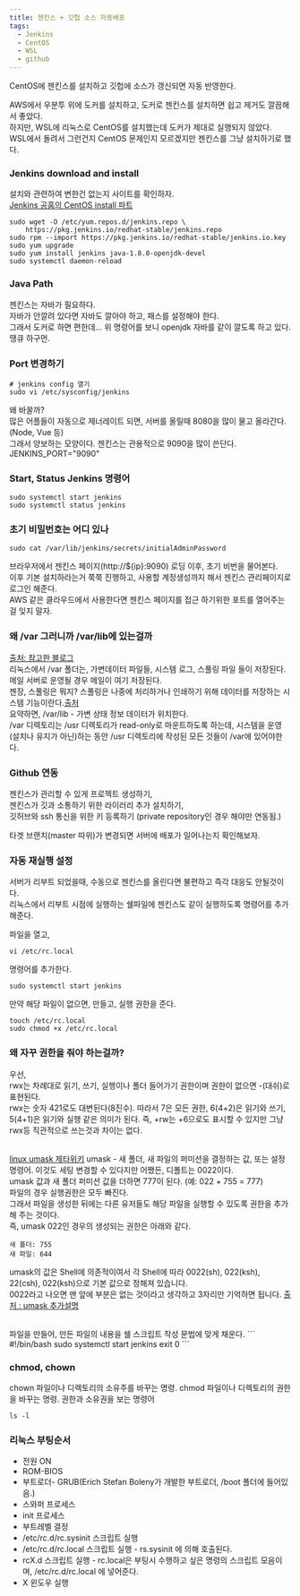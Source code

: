 ```yaml
---
title: 젠킨스 + 깃헙 소스 자동배포
tags:
  - Jenkins
  - CentOS
  - WSL
  - github
---
```


CentOS에 젠킨스를 설치하고 깃헙에 소스가 갱신되면 자동 반영한다.

<!--more-->

AWS에서 우분투 위에 도커를 설치하고, 도커로 젠킨스를 설치하면 쉽고 제거도 깔끔해서 좋았다.  
하지만, WSL에 리눅스로 CentOS를 설치했는데 도커가 제대로 실행되지 않았다.  
WSL에서 돌려서 그런건지 CentOS 문제인지 모르겠지만 젠킨스를 그냥 설치하기로 했다.  

### Jenkins download and install
설치와 관련하여 변한건 없는지 사이트를 확인하자.  
[Jenkins 공홈의 CentOS install 파트](https://www.jenkins.io/doc/book/installing/linux/#red-hat-centos)
```
sudo wget -O /etc/yum.repos.d/jenkins.repo \
    https://pkg.jenkins.io/redhat-stable/jenkins.repo
sudo rpm --import https://pkg.jenkins.io/redhat-stable/jenkins.io.key
sudo yum upgrade
sudo yum install jenkins java-1.8.0-openjdk-devel
sudo systemctl daemon-reload
```

### Java Path
젠킨스는 자바가 필요하다.  
자바가 안깔려 있다면 자바도 깔아야 하고, 패스를 설정해야 한다.  
그래서 도커로 하면 편한데... 위 명령어를 보니 openjdk 자바를 같이 깔도록 하고 있다. 땡큐 하구먼.

### Port 변경하기
```
# jenkins config 열기
sudo vi /etc/sysconfig/jenkins
```
왜 바꿀까?  
많은 어플들이 자동으로 제너레이트 되면, 서버를 올릴때 8080을 많이 물고 올라간다. (Node, Vue 등)  
그래서 양보하는 모양이다. 젠킨스는 관용적으로 9090을 많이 쓴단다.  
JENKINS_PORT="9090"

### Start, Status Jenkins 명령어
```
sudo systemctl start jenkins
sudo systemctl status jenkins
```

### 초기 비밀번호는 어디 있나
```
sudo cat /var/lib/jenkins/secrets/initialAdminPassword
```
브라우저에서 젠킨스 페이지(http://${ip}:9090) 로딩 이후, 초기 비번을 물어본다.  
이후 기본 설치하라는거 쭉쭉 진행하고, 사용할 계정생성까지 해서 젠킨스 관리페이지로 로그인 해준다.  
AWS 같은 클라우드에서 사용한다면 젠킨스 페이지를 접근 하기위한 포트를 열어주는걸 잊지 말자.  

### 왜 /var 그러니까 /var/lib에 있는걸까
[출처: 참고한 블로그](https://jadehan.tistory.com/11)  
리눅스에서 /var 폴더는, 가변데이터 파일들, 시스템 로그, 스풀링 파일 들이 저장된다. 메일 서버로 운영될 경우 메일이 여기 저장된다.  
젠장, 스풀링은 뭐지? 스풀링은 나중에 처리하거나 인쇄하기 위해 데이터를 저장하는 시스템 기능이란다.[출처](https://www.ibm.com/docs/ko/i/7.3?topic=queues-spooled-files)  
요약하면, /var/lib - 가변 상태 정보 데이터가 위치한다.  
/var 디렉토리는 /usr 디렉토리가 read-only로 마운트하도록 하는데, 시스템을 운영(설치나 유지가 아닌)하는 동안 /usr 디렉토리에 작성된 모든 것들이 /var에 있어야한다.

### Github 연동
젠킨스가 관리할 수 있게 프로젝트 생성하기,  
젠킨스가 깃과 소통하기 위한 라이러리 추가 설치하기,  
깃허브와 ssh 통신을 위한 키 등록하기 (private repository인 경우 해야만 연동됨.)  

타겟 브랜치(master 따위)가 변경되면 서버에 배포가 일어나는지 확인해보자.

### 자동 재실행 설정
서버가 리부트 되었을때, 수동으로 젠킨스를 올린다면 불편하고 즉각 대응도 안될것이다.  
리눅스에서 리부트 시점에 실행하는 쉘파일에 젠킨스도 같이 실행하도록 명령어를 추가해준다.  

파일을 열고,
```
vi /etc/rc.local
```

명령어를 추가한다.
```
sudo systemctl start jenkins
```

만약 해당 파일이 없으면, 만들고, 실행 권한을 준다.
```
touch /etc/rc.local
sudo chmod +x /etc/rc.local
```

### 왜 자꾸 권한을 줘야 하는걸까?
우선,  
rwx는 차례대로 읽기, 쓰기, 실행이나 폴더 들어가기 권한이며 권한이 없으면 -(대쉬)로 표현된다.  
rwx는 숫자 421로도 대변된다(8진수). 따라서 7은 모든 권한, 6(4+2)은 읽기와 쓰기, 5(4+1)은 읽기와 실행 같은 의미가 된다.
즉, +rw는 +6으로도 표시할 수 있지만 그냥 rwx등 직관적으로 쓰는것과 차이는 없다.  
<br>

[linux umask 제타위키](https://zetawiki.com/wiki/%EB%A6%AC%EB%88%85%EC%8A%A4_umask)
umask - 새 폴더, 새 파일의 퍼미션을 결정하는 값, 또는 설정 명령어. 이것도 세팅 변경할 수 있다지만 어쨌든, 디폴트는 0022이다.  
umask 값과 새 폴더 퍼미션 값을 더하면 777이 된다. (예: 022 + 755 = 777)  
파일의 경우 실행권한은 모두 빠진다.  
그래서 파일을 생성한 뒤에는 다른 유저들도 해당 파일을 실행할 수 있도록 권한을 추가해 주는 것이다.  
즉, umask 022인 경우의 생성되는 권한은 아래와 같다.
```
새 폴더: 755
새 파일: 644
```
umask의 값은 Shell에 의존적이여서 각 Shell에 따라 0022(sh), 022(ksh), 22(csh), 022(ksh)으로 기본 값으로 정해져 있습니다.  
0022라고 나오면 맨 앞에 부분은 없는 것이라고 생각하고 3자리만 기억하면 됩니다.
[출처 : umask 추가설명](https://securityspecialist.tistory.com/40)

<br>
파일을 만들어, 만든 파일의 내용을 쉘 스크립트 작성 문법에 맞게 채운다.
```
#!/bin/bash
sudo systemctl start jenkins
exit 0
```

### chmod, chown
chown 파일이나 디렉토리의 소유주를 바꾸는 명령.
chmod 파일이나 디렉토리의 권한을 바꾸는 명령.
권한과 소유권을 보는 명령어
```
ls -l
```

### 리눅스 부팅순서
<ul>
  <li>전원 ON</li>
  <li>ROM-BIOS</li>
  <li>부트로더- GRUB(Erich Stefan Boleny가 개발한 부트로더, /boot 폴더에 들어있음.)</li>
  <li>스와퍼 프로세스</li>
  <li>init 프로세스</li>
  <li>부트레벨 결정</li>
  <li>/etc/rc.d/rc.sysinit 스크립트 실행</li>
  <li>/etc/rc.d/rc.local 스크립트 실행 - rs.sysinit 에 의해 호출된다. </li>
  <li>rcX.d 스크립트 실행 - rc.local은 부팅시 수행하고 싶은 명령의 스크립트 모음이며, /etc/rc.d/rc.local 에 넣어준다.</li>
  <li>X 윈도우 실행</li>
</ul>

